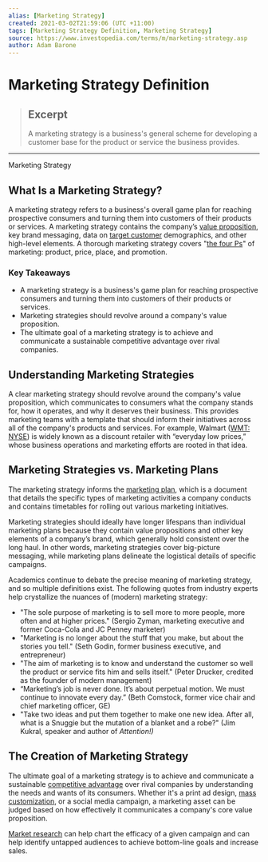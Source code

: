 ```yaml
---
alias: [Marketing Strategy]
created: 2021-03-02T21:59:06 (UTC +11:00)
tags: [Marketing Strategy Definition, Marketing Strategy]
source: https://www.investopedia.com/terms/m/marketing-strategy.asp
author: Adam Barone
---
```


# Marketing Strategy Definition

> ## Excerpt
> A marketing strategy is a business's general scheme for developing a customer base for the product or service the business provides.

---

Marketing Strategy
## What Is a Marketing Strategy?

A marketing strategy refers to a business's overall game plan for reaching prospective consumers and turning them into customers of their products or services. A marketing strategy contains the company’s [value proposition](https://www.investopedia.com/terms/v/valueproposition.asp), key brand messaging, data on [target customer](https://www.investopedia.com/terms/t/target-market.asp) demographics, and other high-level elements. A thorough marketing strategy covers "[the four Ps](https://www.investopedia.com/terms/f/four-ps.asp)" of marketing: product, price, place, and promotion.

### Key Takeaways

-   A marketing strategy is a business's game plan for reaching prospective consumers and turning them into customers of their products or services.
-   Marketing strategies should revolve around a company's value proposition.
-   The ultimate goal of a marketing strategy is to achieve and communicate a sustainable competitive advantage over rival companies.

## Understanding Marketing Strategies

A clear marketing strategy should revolve around the company's value proposition, which communicates to consumers what the company stands for, how it operates, and why it deserves their business. This provides marketing teams with a template that should inform their initiatives across all of the company's products and services. For example, Walmart ([WMT: NYSE](https://www.investopedia.com/markets/quote?tvwidgetsymbol=wmt)) is widely known as a discount retailer with “everyday low prices,” whose business operations and marketing efforts are rooted in that idea.

## Marketing Strategies vs. Marketing Plans

The marketing strategy informs the [marketing plan](https://www.investopedia.com/terms/m/marketing-plan.asp), which is a document that details the specific types of marketing activities a company conducts and contains timetables for rolling out various marketing initiatives.

Marketing strategies should ideally have longer lifespans than individual marketing plans because they contain value propositions and other key elements of a company’s brand, which generally hold consistent over the long haul. In other words, marketing strategies cover big-picture messaging, while marketing plans delineate the logistical details of specific campaigns.

Academics continue to debate the precise meaning of marketing strategy, and so multiple definitions exist. The following quotes from industry experts help crystallize the nuances of (modern) marketing strategy:

-   "The sole purpose of marketing is to sell more to more people, more often and at higher prices." (Sergio Zyman, marketing executive and former Coca-Cola and JC Penney marketer)
-   "Marketing is no longer about the stuff that you make, but about the stories you tell." (Seth Godin, former business executive, and entrepreneur)
-   "The aim of marketing is to know and understand the customer so well the product or service fits him and sells itself." (Peter Drucker, credited as the founder of modern management)
-   “Marketing’s job is never done. It’s about perpetual motion. We must continue to innovate every day.” (Beth Comstock, former vice chair and chief marketing officer, GE)
-   "Take two ideas and put them together to make one new idea. After all, what is a Snuggie but the mutation of a blanket and a robe?" (Jim Kukral, speaker and author of _Attention!)_

## The Creation of Marketing Strategy

The ultimate goal of a marketing strategy is to achieve and communicate a sustainable [competitive advantage](https://www.investopedia.com/terms/c/competitive_advantage.asp) over rival companies by understanding the needs and wants of its consumers. Whether it's a print ad design, [mass customization](https://www.investopedia.com/terms/m/masscustomization.asp), or a social media campaign, a marketing asset can be judged based on how effectively it communicates a company's core value proposition.

[Market research](https://www.investopedia.com/terms/m/market-research.asp) can help chart the efficacy of a given campaign and can help identify untapped audiences to achieve bottom-line goals and increase sales.
